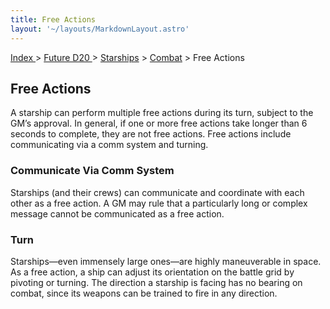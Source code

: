 ```yaml
---
title: Free Actions
layout: '~/layouts/MarkdownLayout.astro'
---
```


[ Index ](/) > [ Future D20 ](/future.d20.srd) > [Starships](/future.d20.srd/starships) > [Combat](/future.d20.srd/starships/combat) > Free Actions

## Free Actions

A starship can perform multiple free actions during its turn, subject to the
GM’s approval. In general, if one or more free actions take longer than 6
seconds to complete, they are not free actions. Free actions include
communicating via a comm system and turning.

### Communicate Via Comm System

Starships (and their crews) can communicate and coordinate with each other as
a free action. A GM may rule that a particularly long or complex message
cannot be communicated as a free action.

### Turn

Starships—even immensely large ones—are highly maneuverable in space. As a
free action, a ship can adjust its orientation on the battle grid by pivoting
or turning. The direction a starship is facing has no bearing on combat, since
its weapons can be trained to fire in any direction.

